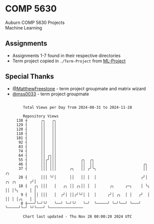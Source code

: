 # COMP 5630
Auburn COMP 5630 Projects  
Machine Learning

## Assignments
- Assignments 1-7 found in their respective directories
- Term project copied in `./Term-Project` from [ML-Project](https://github.com/wumphlett/ML-Project)

## Special Thanks
- [@MatthewFreestone](https://github.com/MatthewFreestone) - term project groupmate and matrix wizard
- [@mss0033](https://github.com/mss0033) - term project groupmate

```

        Total Views per Day from 2024-08-31 to 2024-11-28

        Repository Views
     138 ┼      ╭╮   ╭╮
     129 ┤      ││   ││
     120 ┤      ││   ││
     110 ┤      ││   ││
     101 ┤      ││   ││
      92 ┤      ││   ││
      83 ┤      ││   ││
      74 ┤      ││   ││
      64 ┤      ││ ╭╮││
      55 ┤      ││╭╯│││           ╭╮  ╭╮
      46 ┤      │││ │││           ││  ││                      ╭╮
      37 ┤      │││ │││      ╭╮   ││ ╭╯╰╮                     ││                  ╭╮
      28 ┤      │││ ╰╯│      ││   ││ │  │                    ╭╯│      ╭╮ ╭╮      ╭╯│
      18 ┤   ╭╮ │││   │   ╭╮ ││ ╭╮││ │  │      ╭╮     ╭─╮    │ ╰╮     ││ │╰╮     │ │
       9 ┤   ││ │││   │  ╭╯│ ││╭╯╰╯│ │  │     ╭╯│ ╭╮  │ │   ╭╯  │     ││ │ │╭╮   │ │
       0 ┼───╯╰─╯╰╯   ╰──╯ ╰─╯╰╯   ╰─╯  ╰─────╯ ╰─╯╰──╯ ╰───╯   ╰─────╯╰─╯ ╰╯╰───╯ ╰───────────────

        Chart last updated - Thu Nov 28 00:00:20 2024 UTC
        
```
